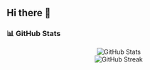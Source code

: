 ## Hi there 👋

<!--
**nitin-04/nitin-04** is a ✨ _special_ ✨ repository because its `README.md` (this file) appears on your GitHub profile.

Here are some ideas to get you started:

- 🔭 I’m currently working on ...
- 🌱 I’m currently learning ...
- 👯 I’m looking to collaborate on ...
- 🤔 I’m looking for help with ...
- 💬 Ask me about ...
- 📫 How to reach me: ...
- 😄 Pronouns: ...
- ⚡ Fun fact: ...
-->

### 📊 **GitHub Stats**  
<p align="center">
  <img src="https://github-readme-stats.vercel.app/api?username=nitin-04&show_icons=true&theme=tokyonight" alt="GitHub Stats" />
  <br>
  <img src="https://github-readme-streak-stats.herokuapp.com/?user=nitin-04&theme=tokyonight" alt="GitHub Streak" />
</p>
